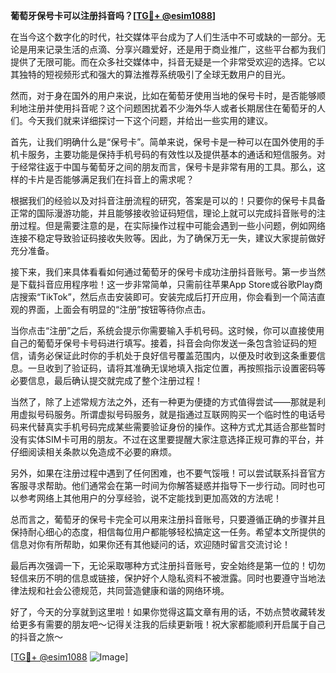 **葡萄牙保号卡可以注册抖音吗？[[TG💪+ @esim1088](https://t.me/s/esim1088)]**

在当今这个数字化的时代，社交媒体平台成为了人们生活中不可或缺的一部分。无论是用来记录生活的点滴、分享兴趣爱好，还是用于商业推广，这些平台都为我们提供了无限可能。而在众多社交媒体中，抖音无疑是一个非常受欢迎的选择。它以其独特的短视频形式和强大的算法推荐系统吸引了全球无数用户的目光。

然而，对于身在国外的用户来说，比如在葡萄牙使用当地的保号卡时，是否能够顺利地注册并使用抖音呢？这个问题困扰着不少海外华人或者长期居住在葡萄牙的人们。今天我们就来详细探讨一下这个问题，并给出一些实用的建议。

首先，让我们明确什么是“保号卡”。简单来说，保号卡是一种可以在国外使用的手机卡服务，主要功能是保持手机号码的有效性以及提供基本的通话和短信服务。对于经常往返于中国与葡萄牙之间的朋友而言，保号卡是非常有用的工具。那么，这样的卡片是否能够满足我们在抖音上的需求呢？

根据我们的经验以及对抖音注册流程的研究，答案是可以的！只要你的保号卡具备正常的国际漫游功能，并且能够接收验证码短信，理论上就可以完成抖音账号的注册过程。但是需要注意的是，在实际操作过程中可能会遇到一些小问题，例如网络连接不稳定导致验证码接收失败等。因此，为了确保万无一失，建议大家提前做好充分准备。

接下来，我们来具体看看如何通过葡萄牙的保号卡成功注册抖音账号。第一步当然是下载抖音应用程序啦！这一步非常简单，只需前往苹果App Store或谷歌Play商店搜索“TikTok”，然后点击安装即可。安装完成后打开应用，你会看到一个简洁直观的界面，上面会有明显的“注册”按钮等待你点击。

当你点击“注册”之后，系统会提示你需要输入手机号码。这时候，你可以直接使用自己的葡萄牙保号卡号码进行填写。接着，抖音会向你发送一条包含验证码的短信，请务必保证此时你的手机处于良好信号覆盖范围内，以便及时收到这条重要信息。一旦收到了验证码，请将其准确无误地填入指定位置，再按照指示设置密码等必要信息，最后确认提交就完成了整个注册过程！

当然了，除了上述常规方法之外，还有一种更为便捷的方式值得尝试——那就是利用虚拟号码服务。所谓虚拟号码服务，就是指通过互联网购买一个临时性的电话号码来代替真实手机号码完成某些需要验证身份的操作。这种方式尤其适合那些暂时没有实体SIM卡可用的朋友。不过在这里要提醒大家注意选择正规可靠的平台，并仔细阅读相关条款以免造成不必要的麻烦。

另外，如果在注册过程中遇到了任何困难，也不要气馁哦！可以尝试联系抖音官方客服寻求帮助。他们通常会在第一时间为你解答疑惑并指导下一步行动。同时也可以参考网络上其他用户的分享经验，说不定能找到更加高效的方法呢！

总而言之，葡萄牙的保号卡完全可以用来注册抖音账号，只要遵循正确的步骤并且保持耐心细心的态度，相信每位用户都能够轻松搞定这一任务。希望本文所提供的信息对你有所帮助，如果你还有其他疑问的话，欢迎随时留言交流讨论！

最后再次强调一下，无论采取哪种方式注册抖音账号，安全始终是第一位的！切勿轻信来历不明的信息或链接，保护好个人隐私资料不被泄露。同时也要遵守当地法律法规和社会公德规范，共同营造健康和谐的网络环境。

好了，今天的分享就到这里啦！如果你觉得这篇文章有用的话，不妨点赞收藏转发给更多有需要的朋友吧～记得关注我的后续更新哦！祝大家都能顺利开启属于自己的抖音之旅～

[[TG💪+ @esim1088](https://t.me/s/esim1088) ![Image](https://i.postimg.cc/4NQfJmqS/Snipaste-2025-05-13-00-14-12.png)]